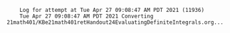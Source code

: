         Log for attempt at Tue Apr 27 09:08:47 AM PDT 2021 (11936)
        Tue Apr 27 09:08:47 AM PDT 2021 Converting 21math401/KBe21math401retHandout24EvaluatingDefiniteIntegrals.org...

